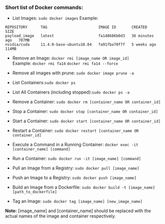 ### Short list of Docker commands:

* List Images: ``sudo docker images``
Example:
```
REPOSITORY      TAG                       IMAGE ID       CREATED          SIZE
payload_image   latest                    fa148686b0d3   36 minutes ago   707MB
nvidia/cuda     11.4.0-base-ubuntu18.04   fa91fba70f7f   5 weeks ago      114MB
```

* Remove an Image: ``docker rmi [image_name OR image_id]`` \
Example: ``docker rmi fa14`` ``docker rmi fa14 --force``

* Remove all images with prune: ``sudo docker image prune -a``

* List Containers:``sudo docker ps``

* List All Containers (including stopped):``sudo docker ps -a``

* Remove a Container: ``sudo docker rm [container_name OR container_id]``

* Stop a Container: ``sudo docker stop [container_name OR container_id]``

* Start a Container: ``sudo docker start [container_name OR container_id]``

* Restart a Container: ``sudo docker restart [container_name OR container_id]``

* Execute a Command in a Running Container: ``docker exec -it [container_name] [command]``

* Run a Container: ``sudo docker run -it [image_name] [command]``

* Pull an Image from a Registry: ``sudo docker pull [image_name]``

* Push an Image to a Registry: ``sudo docker push [image_name]``

* Build an Image from a Dockerfile: ``sudo docker build -t [image_name] [path_to_dockerfile]``

* Tag an Image: ``sudo docker tag [image_name] [new_image_name]``

**Note:** [image_name] and [container_name] should be replaced with the actual names of the image and container respectively.
